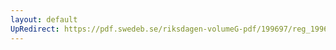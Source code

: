 ```yaml
---
layout: default
UpRedirect: https://pdf.swedeb.se/riksdagen-volumeG-pdf/199697/reg_199697/reg_199697_0160.pdf
---
```

